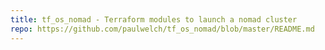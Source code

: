 ```yaml
---
title: tf_os_nomad - Terraform modules to launch a nomad cluster
repo: https://github.com/paulwelch/tf_os_nomad/blob/master/README.md
---
```

